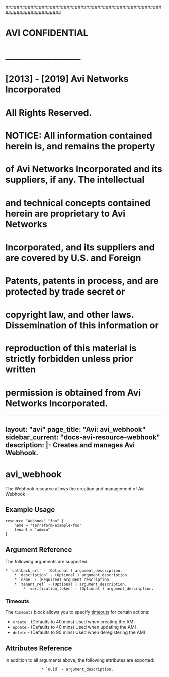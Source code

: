 
############################################################################
#
# AVI CONFIDENTIAL
# __________________
#
# [2013] - [2019] Avi Networks Incorporated
# All Rights Reserved.
#
# NOTICE: All information contained herein is, and remains the property
# of Avi Networks Incorporated and its suppliers, if any. The intellectual
# and technical concepts contained herein are proprietary to Avi Networks
# Incorporated, and its suppliers and are covered by U.S. and Foreign
# Patents, patents in process, and are protected by trade secret or
# copyright law, and other laws. Dissemination of this information or
# reproduction of this material is strictly forbidden unless prior written
# permission is obtained from Avi Networks Incorporated.
###

---
layout: "avi"
page_title: "Avi: avi_webhook"
sidebar_current: "docs-avi-resource-webhook"
description: |-
  Creates and manages Avi Webhook.
---

# avi_webhook

The Webhook resource allows the creation and management of Avi Webhook

## Example Usage

```hcl
resource "Webhook" "foo" {
    name = "terraform-example-foo"
    tenant = "admin"
}
```

## Argument Reference

The following arguments are supported:

    * `callback_url` - (Optional ) argument_description.
        * `description` - (Optional ) argument_description.
        * `name` - (Required) argument_description.
        * `tenant_ref` - (Optional ) argument_description.
            * `verification_token` - (Optional ) argument_description.
    
### Timeouts

The `timeouts` block allows you to specify [timeouts](https://www.terraform.io/docs/configuration/resources.html#timeouts) for certain actions:

* `create` - (Defaults to 40 mins) Used when creating the AMI
* `update` - (Defaults to 40 mins) Used when updating the AMI
* `delete` - (Defaults to 90 mins) Used when deregistering the AMI

## Attributes Reference

In addition to all arguments above, the following attributes are exported:

                    * `uuid` - argument_description.
        
